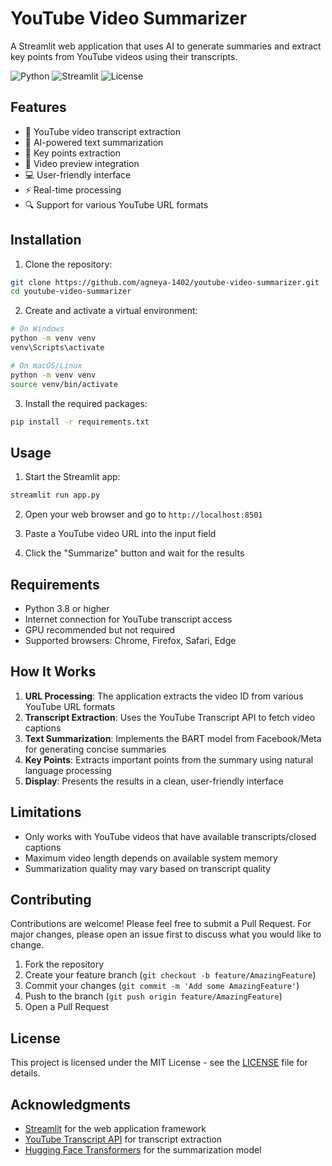 # YouTube Video Summarizer

A Streamlit web application that uses AI to generate summaries and extract key points from YouTube videos using their transcripts.

![Python](https://img.shields.io/badge/Python-3.8%2B-blue)
![Streamlit](https://img.shields.io/badge/Streamlit-1.0%2B-red)
![License](https://img.shields.io/badge/License-MIT-green)

## Features

- 🎥 YouTube video transcript extraction
- 🤖 AI-powered text summarization
- 📝 Key points extraction
- 🎯 Video preview integration
- 💻 User-friendly interface
- ⚡ Real-time processing
- 🔍 Support for various YouTube URL formats

## Installation

1. Clone the repository:
```bash
git clone https://github.com/agneya-1402/youtube-video-summarizer.git
cd youtube-video-summarizer
```

2. Create and activate a virtual environment:
```bash
# On Windows
python -m venv venv
venv\Scripts\activate

# On macOS/Linux
python -m venv venv
source venv/bin/activate
```

3. Install the required packages:
```bash
pip install -r requirements.txt
```

## Usage

1. Start the Streamlit app:
```bash
streamlit run app.py
```

2. Open your web browser and go to `http://localhost:8501`

3. Paste a YouTube video URL into the input field

4. Click the "Summarize" button and wait for the results

## Requirements

- Python 3.8 or higher
- Internet connection for YouTube transcript access
- GPU recommended but not required
- Supported browsers: Chrome, Firefox, Safari, Edge

## How It Works

1. **URL Processing**: The application extracts the video ID from various YouTube URL formats
2. **Transcript Extraction**: Uses the YouTube Transcript API to fetch video captions
3. **Text Summarization**: Implements the BART model from Facebook/Meta for generating concise summaries
4. **Key Points**: Extracts important points from the summary using natural language processing
5. **Display**: Presents the results in a clean, user-friendly interface

## Limitations

- Only works with YouTube videos that have available transcripts/closed captions
- Maximum video length depends on available system memory
- Summarization quality may vary based on transcript quality

## Contributing

Contributions are welcome! Please feel free to submit a Pull Request. For major changes, please open an issue first to discuss what you would like to change.

1. Fork the repository
2. Create your feature branch (`git checkout -b feature/AmazingFeature`)
3. Commit your changes (`git commit -m 'Add some AmazingFeature'`)
4. Push to the branch (`git push origin feature/AmazingFeature`)
5. Open a Pull Request

## License

This project is licensed under the MIT License - see the [LICENSE](LICENSE) file for details.

## Acknowledgments

- [Streamlit](https://streamlit.io/) for the web application framework
- [YouTube Transcript API](https://github.com/jdepoix/youtube-transcript-api) for transcript extraction
- [Hugging Face Transformers](https://huggingface.co/transformers/) for the summarization model
